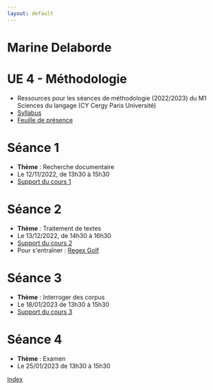 ```yaml
---
layout: default
---
```


#  Marine Delaborde

# UE 4 - Méthodologie
- Ressources pour les séances de méthodologie (2022/2023) du M1 Sciences du langage (CY Cergy Paris Université)
- [Syllabus](files/cours/methodologie/Syllabus-Methodologie-22-23.pdf)
- [Feuille de présence](https://docs.google.com/spreadsheets/d/1rkudnCx2QML91Vo4R8NnXTlFMNoFqEfvn07EJ6z3u6U/edit?usp=sharing)

# Séance 1
- **Thème** : Recherche documentaire
- Le 12/11/2022, de 13h30 à 15h30
- [Support du cours 1](files/cours/methodologie/METHODOLOGIE-Seance1-MD-2022.pdf)

# Séance 2
- **Thème** : Traitement de textes
- Le 13/12/2022, de 14h30 à 16h30
- [Support du cours 2](files/cours/methodologie/METHODOLOGIE-Seance2-MD-2022.pdf)
- Pour s'entraîner : [Regex Golf](https://alf.nu/RegexGolf?world=regex&level=r00)


# Séance 3
- **Thème** : Interroger des corpus
- Le 18/01/2023 de 13h30 à 15h30
- [Support du cours 3](files/cours/methodologie/METHODOLOGIE-Seance3-MD-2022.pdf)

# Séance 4
- **Thème** : Examen
- Le 25/01/2023 de 13h30 à 15h30

[Index](./)